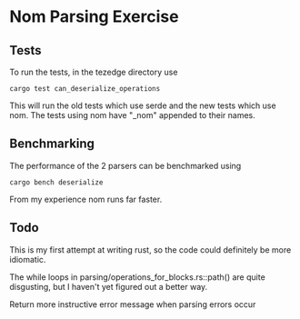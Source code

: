 # Nom Parsing Exercise

Tests
-----------

To run the tests, in the tezedge directory use
```
cargo test can_deserialize_operations
```
This will run the old tests which use serde and the new tests which use nom. The tests using nom have "\_nom" appended to their names.

Benchmarking
-----------

The performance of the 2 parsers can be benchmarked using
```
cargo bench deserialize
```
From my experience nom runs far faster.

Todo
-----------

This is my first attempt at writing rust, so the code could definitely be more idiomatic.

The while loops in parsing/operations_for_blocks.rs::path() are quite disgusting, but I haven't yet figured out a better way.

Return more instructive error message when parsing errors occur
